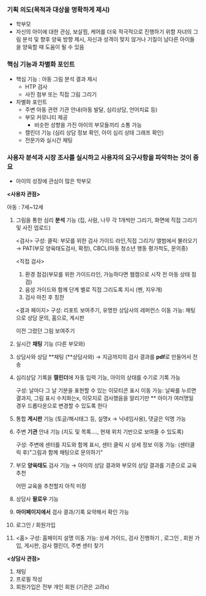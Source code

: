 ### 기획 의도(목적과 대상을 명확하게 제시)

- 학부모
- 자신의 아이에 대한 관심, 보살핌, 케어를 더욱 적극적으로 진행하기 위함
자녀의 그림 분석 및 향후 양육 방향 제시, 자신과 성격이 맞지 않거나 기질이 남다른 아이들을 양육할 때 도움이 될 수 있음

### 핵심 기능과 차별화 포인트

- 핵심 기능 : 아동 그림 분석 결과 제시
    - HTP 검사
    - 사진 첨부 또는 직접 그림 그리기
- 차별화 포인트
    - 주변 아동 관련 기관 안내(아동 발달, 심리상담, 언어치료 등)
    - 부모 커뮤니티 제공
        - 비슷한 성향을 가진 아이의 부모들끼리 소통 가능
    - 캘린더 기능 (심리 상담 정보 확인, 아이 심리 상태 그래프 확인)
    - 전문가와 실시간 채팅

### 사용자 분석과 시장 조사를 실시하고 사용자의 요구사항을 파악하는 것이 중요

- 아이의 성장에 관심이 많은 학부모

**<사용자 관점>**

아동 : 7세~12세

1. 그림을 통한 심리 **분석** 기능 (집, 사람, 나무 각 1개씩만 그리기, 화면에 직접 그리기 및 사진 업로드)
    
    <검사>
    구성:
    클릭: 부모를 위한 검사 가이드 라인,직접 그리기/ 앨범에서 불러오기 → PAT(부모 양육태도검사, 확정), CBCL(아동 청소년 행동 평가척도, 문의중) 
    
    <직접 검사>
    1. 환경 점검(부모를 위한 가이드라인, 가능하다면 웹캠으로 시작 전 아동 상태 점검)
    2. 음성 가이드와 함께 단계 별로 직접 그리도록 지시 (펜, 지우개)
    3. 검사 마친 후 칭찬
    
    <결과 페이지>
    구성: 리포트 보여주기, 유명한 상담사의 레퍼런스
    이동 가능: 채팅으로 상담 문의, 홈으로, 게시판
    
    이전 그렸던 그림 보여주기
    
2. 실시간 **채팅** 기능 (다른 부모와)
3. 상담사와 상담 **채팅 (**상담사와) → 지금까지의 검사 결과를 **pdf**로 만들어서 전송
4. 심리상담 기록을 **캘린더**에 자동 입력 기능, 아이의 상태를 수기로 기록 가능
    
    구성: 날마다 그 날 기분을 표현할 수 있는 이모티콘 표시
    이동 가능: 날짜를 누르면 결과지, 그림 표시
    수치화는x, 이모지로 검사했음을 알리기만
    ** 아이가 여러명일 경우 드롭다운으로 변경할 수 있도록 한다
    
5. 통합 **게시판** 기능 (토글/해시태그 등, 실명x → 닉네임사용), 댓글은 익명 가능
6. 주변 **기관** 안내 기능 (지도 및 목록…., 현재 위치 기반으로 보여줄 수 있도록)
    
    구성: 주변에 센터를 지도와 함께 표시, 센터 클릭 시 상세 정보
    이동 가능: (센터클릭 후)"그림과 함께 채팅으로 문의하기"
    
7. 부모 **양육태도** 검사 기능 → 아이의 상담 결과와 부모의 상담 결과를 기준으로 교육 추천
    
    어떤 교육을 추천할지 아직 미정
    
8. 상담사 **팔로우** 기능
9. **마이페이지에서** 검사 결과/기록 요약해서 확인 가능
10. 로그인 / 회원가입 
11. <홈>
구성: 홈페이지 설명
이동 가능: 상세 가이드, 검사 진행하기 , 로그인 , 회원 가입, 게시판, 검사 캘린더, 주변 센터 찾기

**<상담사 관점>**

1. 채팅
2. 프로필 작성
3. 회원가입은 전부 개인 회원 (기관은 고려x)